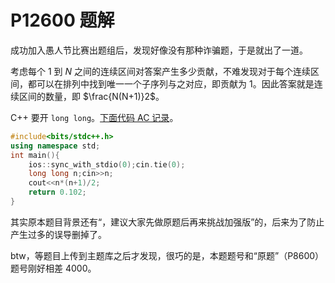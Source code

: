 # P12600 题解

成功加入愚人节比赛出题组后，发现好像没有那种诈骗题，于是就出了一道。

考虑每个 $1$ 到 $N$ 之间的连续区间对答案产生多少贡献，不难发现对于每个连续区间，都可以在排列中找到唯一一个子序列与之对应，即贡献为 $1$。因此答案就是连续区间的数量，即 $\frac{N(N+1)}2$。

C++ 要开 `long long`。[下面代码 AC 记录](https://www.luogu.com.cn/record/218382341)。

```cpp
#include<bits/stdc++.h>
using namespace std;
int main(){
	ios::sync_with_stdio(0);cin.tie(0);
	long long n;cin>>n;
	cout<<n*(n+1)/2;
	return 0.102;
}
```

其实原本题目背景还有“，建议大家先做原题后再来挑战加强版”的，后来为了防止产生过多的误导删掉了。

btw，等题目上传到主题库之后才发现，很巧的是，本题题号和“原题”（P8600）题号刚好相差 $4000$。